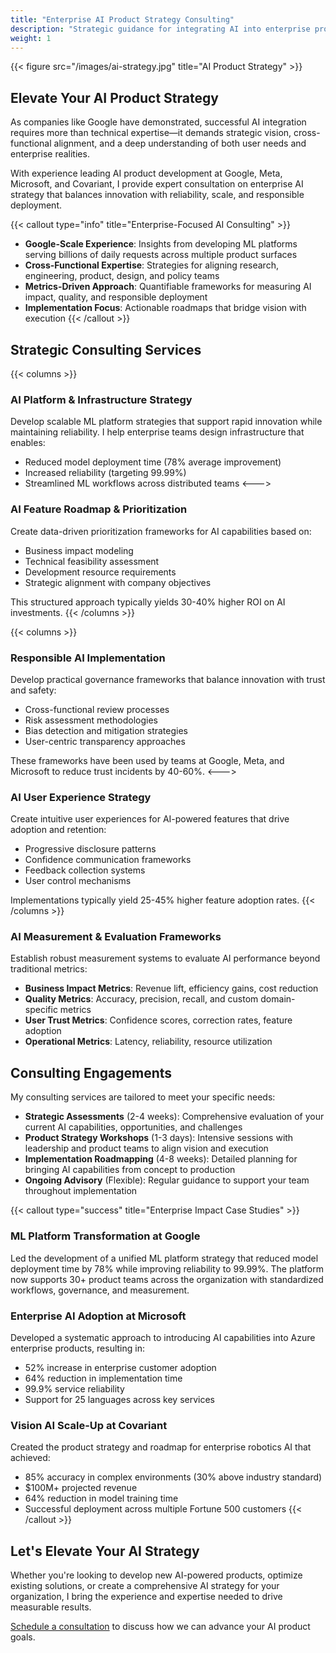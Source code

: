```yaml
---
title: "Enterprise AI Product Strategy Consulting"
description: "Strategic guidance for integrating AI into enterprise product ecosystems"
weight: 1
---
```


{{< figure src="/images/ai-strategy.jpg" title="AI Product Strategy" >}}

## Elevate Your AI Product Strategy

As companies like Google have demonstrated, successful AI integration requires more than technical expertise—it demands strategic vision, cross-functional alignment, and a deep understanding of both user needs and enterprise realities.

With experience leading AI product development at Google, Meta, Microsoft, and Covariant, I provide expert consultation on enterprise AI strategy that balances innovation with reliability, scale, and responsible deployment.

{{< callout type="info" title="Enterprise-Focused AI Consulting" >}}
- **Google-Scale Experience**: Insights from developing ML platforms serving billions of daily requests across multiple product surfaces
- **Cross-Functional Expertise**: Strategies for aligning research, engineering, product, design, and policy teams
- **Metrics-Driven Approach**: Quantifiable frameworks for measuring AI impact, quality, and responsible deployment
- **Implementation Focus**: Actionable roadmaps that bridge vision with execution
{{< /callout >}}

## Strategic Consulting Services

{{< columns >}}
### AI Platform & Infrastructure Strategy
Develop scalable ML platform strategies that support rapid innovation while maintaining reliability. I help enterprise teams design infrastructure that enables:
- Reduced model deployment time (78% average improvement)
- Increased reliability (targeting 99.99%)
- Streamlined ML workflows across distributed teams
<--->
### AI Feature Roadmap & Prioritization
Create data-driven prioritization frameworks for AI capabilities based on:
- Business impact modeling
- Technical feasibility assessment
- Development resource requirements
- Strategic alignment with company objectives

This structured approach typically yields 30-40% higher ROI on AI investments.
{{< /columns >}}

{{< columns >}}
### Responsible AI Implementation
Develop practical governance frameworks that balance innovation with trust and safety:
- Cross-functional review processes
- Risk assessment methodologies
- Bias detection and mitigation strategies
- User-centric transparency approaches

These frameworks have been used by teams at Google, Meta, and Microsoft to reduce trust incidents by 40-60%.
<--->
### AI User Experience Strategy
Create intuitive user experiences for AI-powered features that drive adoption and retention:
- Progressive disclosure patterns
- Confidence communication frameworks
- Feedback collection systems
- User control mechanisms

Implementations typically yield 25-45% higher feature adoption rates.
{{< /columns >}}

### AI Measurement & Evaluation Frameworks

Establish robust measurement systems to evaluate AI performance beyond traditional metrics:

- **Business Impact Metrics**: Revenue lift, efficiency gains, cost reduction
- **Quality Metrics**: Accuracy, precision, recall, and custom domain-specific metrics
- **User Trust Metrics**: Confidence scores, correction rates, feature adoption
- **Operational Metrics**: Latency, reliability, resource utilization

## Consulting Engagements

My consulting services are tailored to meet your specific needs:

- **Strategic Assessments** (2-4 weeks): Comprehensive evaluation of your current AI capabilities, opportunities, and challenges
- **Product Strategy Workshops** (1-3 days): Intensive sessions with leadership and product teams to align vision and execution
- **Implementation Roadmapping** (4-8 weeks): Detailed planning for bringing AI capabilities from concept to production
- **Ongoing Advisory** (Flexible): Regular guidance to support your team throughout implementation

{{< callout type="success" title="Enterprise Impact Case Studies" >}}
### ML Platform Transformation at Google
Led the development of a unified ML platform strategy that reduced model deployment time by 78% while improving reliability to 99.99%. The platform now supports 30+ product teams across the organization with standardized workflows, governance, and measurement.

### Enterprise AI Adoption at Microsoft
Developed a systematic approach to introducing AI capabilities into Azure enterprise products, resulting in:
- 52% increase in enterprise customer adoption
- 64% reduction in implementation time
- 99.9% service reliability
- Support for 25 languages across key services

### Vision AI Scale-Up at Covariant
Created the product strategy and roadmap for enterprise robotics AI that achieved:
- 85% accuracy in complex environments (30% above industry standard)
- $100M+ projected revenue
- 64% reduction in model training time
- Successful deployment across multiple Fortune 500 customers
{{< /callout >}}

## Let's Elevate Your AI Strategy

Whether you're looking to develop new AI-powered products, optimize existing solutions, or create a comprehensive AI strategy for your organization, I bring the experience and expertise needed to drive measurable results.

[Schedule a consultation](#contact) to discuss how we can advance your AI product goals.

